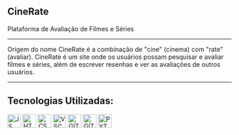 ## CineRate
Plataforma de Avaliação de Filmes e Séries

---

Origem do nome CineRate é a combinação de "cine" (cinema) com "rate" (avaliar).
CineRate é um site onde os usuários possam pesquisar e avaliar filmes e séries, além de escrever resenhas e ver as avaliações de outros usuários.

---

## **Tecnologias Utilizadas:**

<div style="display: inline_block">
  <img align="center" alt="JS" height="30" src="https://cdn.jsdelivr.net/gh/devicons/devicon/icons/javascript/javascript-original.svg">
  <img align="center" alt="HTML5-HUB" height="30" src="https://cdn.jsdelivr.net/gh/devicons/devicon/icons/html5/html5-original.svg">
  <img align="center" alt="CSS3" height="30" src="https://cdn.jsdelivr.net/gh/devicons/devicon/icons/css3/css3-original.svg">
  <img align="center" alt="VSCODE" height="30" src="https://cdn.jsdelivr.net/gh/devicons/devicon/icons/vscode/vscode-original.svg">
  <img align="center" alt="GIT" height="30" src="https://cdn.jsdelivr.net/gh/devicons/devicon/icons/git/git-original.svg">
  <img align="center" alt="GITHUB" height="30" src="https://cdn.jsdelivr.net/gh/devicons/devicon/icons/github/github-original.svg">
  <img align="center" alt="PYTHON" height="30" src="https://cdn.jsdelivr.net/gh/devicons/devicon/icons/python/python-original.svg">
  
</div>
